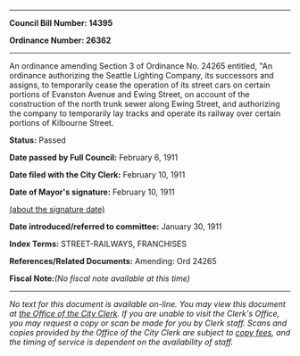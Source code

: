 

********

**Council Bill Number: 14395**
   
**Ordinance Number: 26362**
********

 An ordinance amending Section 3 of Ordinance No. 24265 entitled, "An ordinance authorizing the Seattle Lighting Company, its successors and assigns, to temporarily cease the operation of its street cars on certain portions of Evanston Avenue and Ewing Street, on account of the construction of the north trunk sewer along Ewing Street, and authorizing the company to temporarily lay tracks and operate its railway over certain portions of Kilbourne Street.

**Status:** Passed
   
**Date passed by Full Council:** February 6, 1911
   
**Date filed with the City Clerk:** February 10, 1911
   
**Date of Mayor's signature:** February 10, 1911
   
[(about the signature date)](/~public/approvaldate.htm)
   
   
   
**Date introduced/referred to committee:** January 30, 1911
   
   
**Index Terms:** STREET-RAILWAYS, FRANCHISES

**References/Related Documents:** Amending: Ord 24265

**Fiscal Note:**_(No fiscal note available at this time)_
********

_No text for this document is available on-line. You may view this document at [the Office of the City Clerk](http://www.seattle.gov/leg/clerk/contactUs.htm). If you are unable to visit the Clerk's Office, you may request a copy or scan be made for you by Clerk staff. Scans and copies provided by the Office of the City Clerk are subject to [copy fees](http://clerk.seattle.gov/~public/clerkfees.htm), and the timing of service is dependent on the availability of staff._

